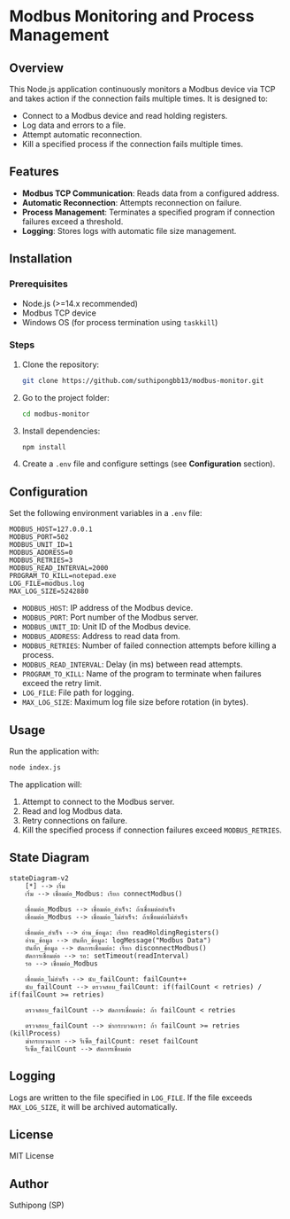 # Modbus Monitoring and Process Management

## Overview
This Node.js application continuously monitors a Modbus device via TCP and takes action if the connection fails multiple times. It is designed to:
- Connect to a Modbus device and read holding registers.
- Log data and errors to a file.
- Attempt automatic reconnection.
- Kill a specified process if the connection fails multiple times.

## Features
- **Modbus TCP Communication**: Reads data from a configured address.
- **Automatic Reconnection**: Attempts reconnection on failure.
- **Process Management**: Terminates a specified program if connection failures exceed a threshold.
- **Logging**: Stores logs with automatic file size management.

## Installation
### Prerequisites
- Node.js (>=14.x recommended)
- Modbus TCP device
- Windows OS (for process termination using `taskkill`)

### Steps
1. Clone the repository:
   ```sh
   git clone https://github.com/suthipongbb13/modbus-monitor.git
   ```
2. Go to the project folder:
   ```sh
   cd modbus-monitor
   ```
3. Install dependencies:
   ```sh
   npm install
   ```
4. Create a `.env` file and configure settings (see **Configuration** section).

## Configuration
Set the following environment variables in a `.env` file:

```env
MODBUS_HOST=127.0.0.1
MODBUS_PORT=502
MODBUS_UNIT_ID=1
MODBUS_ADDRESS=0
MODBUS_RETRIES=3
MODBUS_READ_INTERVAL=2000
PROGRAM_TO_KILL=notepad.exe
LOG_FILE=modbus.log
MAX_LOG_SIZE=5242880
```

- `MODBUS_HOST`: IP address of the Modbus device.
- `MODBUS_PORT`: Port number of the Modbus server.
- `MODBUS_UNIT_ID`: Unit ID of the Modbus device.
- `MODBUS_ADDRESS`: Address to read data from.
- `MODBUS_RETRIES`: Number of failed connection attempts before killing a process.
- `MODBUS_READ_INTERVAL`: Delay (in ms) between read attempts.
- `PROGRAM_TO_KILL`: Name of the program to terminate when failures exceed the retry limit.
- `LOG_FILE`: File path for logging.
- `MAX_LOG_SIZE`: Maximum log file size before rotation (in bytes).

## Usage
Run the application with:
```sh
node index.js
```

The application will:
1. Attempt to connect to the Modbus server.
2. Read and log Modbus data.
3. Retry connections on failure.
4. Kill the specified process if connection failures exceed `MODBUS_RETRIES`.

## State Diagram
```mermaid
stateDiagram-v2
    [*] --> เริ่ม 
    เริ่ม --> เชื่อมต่อ_Modbus: เรียก connectModbus()
    
    เชื่อมต่อ_Modbus --> เชื่อมต่อ_สำเร็จ: ถ้าเชื่อมต่อสำเร็จ
    เชื่อมต่อ_Modbus --> เชื่อมต่อ_ไม่สำเร็จ: ถ้าเชื่อมต่อไม่สำเร็จ

    เชื่อมต่อ_สำเร็จ --> อ่าน_ข้อมูล: เรียก readHoldingRegisters()
    อ่าน_ข้อมูล --> บันทึก_ข้อมูล: logMessage("Modbus Data")
    บันทึก_ข้อมูล --> ตัดการเชื่อมต่อ: เรียก disconnectModbus()
    ตัดการเชื่อมต่อ --> รอ: setTimeout(readInterval)
    รอ --> เชื่อมต่อ_Modbus

    เชื่อมต่อ_ไม่สำเร็จ --> นับ_failCount: failCount++
    นับ_failCount --> ตรวจสอบ_failCount: if(failCount < retries) / if(failCount >= retries)
    
    ตรวจสอบ_failCount --> ตัดการเชื่อมต่อ: ถ้า failCount < retries
    
    ตรวจสอบ_failCount --> ฆ่ากระบวนการ: ถ้า failCount >= retries (killProcess)
    ฆ่ากระบวนการ --> รีเซ็ต_failCount: reset failCount
    รีเซ็ต_failCount --> ตัดการเชื่อมต่อ
```

## Logging
Logs are written to the file specified in `LOG_FILE`. If the file exceeds `MAX_LOG_SIZE`, it will be archived automatically.

## License
MIT License

## Author
Suthipong (SP)

